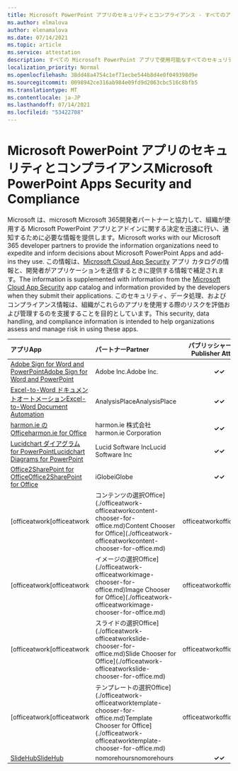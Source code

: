 ```yaml
---
title: Microsoft PowerPoint アプリのセキュリティとコンプライアンス - すべてのアプリ
ms.author: elmalova
author: elenamalova
ms.date: 07/14/2021
ms.topic: article
ms.service: attestation
description: すべての Microsoft PowerPoint アプリで使用可能なすべてのセキュリティとコンプライアンス情報。
localization_priority: Normal
ms.openlocfilehash: 38dd48a4754c1ef71ecbe544b8d4e0f049398d9e
ms.sourcegitcommit: 0098942ce316ab984e09fd9d2063cbc516c8bfb5
ms.translationtype: MT
ms.contentlocale: ja-JP
ms.lasthandoff: 07/14/2021
ms.locfileid: "53422708"
---
```

# <a name="microsoft-powerpoint-apps-security-and-compliance"></a><span data-ttu-id="1e6a2-103">Microsoft PowerPoint アプリのセキュリティとコンプライアンス</span><span class="sxs-lookup"><span data-stu-id="1e6a2-103">Microsoft PowerPoint Apps Security and Compliance</span></span>

<span data-ttu-id="1e6a2-104">Microsoft は、microsoft Microsoft 365開発者パートナーと協力して、組織が使用する Microsoft PowerPoint アプリとアドインに関する決定を迅速に行い、通知するために必要な情報を提供します。</span><span class="sxs-lookup"><span data-stu-id="1e6a2-104">Microsoft works with our Microsoft 365 developer partners to provide the information organizations need to expedite and inform decisions about Microsoft PowerPoint Apps and add-ins they use.</span></span> <span data-ttu-id="1e6a2-105">この情報は、[Microsoft Cloud App Security](https://www.microsoft.com/en-us/enterprise-mobility-security/cloud-app-security) アプリ カタログの情報と、開発者がアプリケーションを送信するときに提供する情報で補足されます。</span><span class="sxs-lookup"><span data-stu-id="1e6a2-105">The information is supplemented with information from the [Microsoft Cloud App Security](https://www.microsoft.com/en-us/enterprise-mobility-security/cloud-app-security) app catalog and information provided by the developers when they submit their applications.</span></span> <span data-ttu-id="1e6a2-106">このセキュリティ、データ処理、およびコンプライアンス情報は、組織がこれらのアプリを使用する際のリスクを評価および管理するのを支援することを目的としています。</span><span class="sxs-lookup"><span data-stu-id="1e6a2-106">This security, data handling, and compliance information is intended to help organizations assess and manage risk in using these apps.</span></span>

| <span data-ttu-id="1e6a2-107">**アプリ**</span><span class="sxs-lookup"><span data-stu-id="1e6a2-107">**App**</span></span> | <span data-ttu-id="1e6a2-108">**パートナー**</span><span class="sxs-lookup"><span data-stu-id="1e6a2-108">**Partner**</span></span> | <span data-ttu-id="1e6a2-109">**パブリッシャーの証明**</span><span class="sxs-lookup"><span data-stu-id="1e6a2-109">**Publisher Attested**</span></span> | <span data-ttu-id="1e6a2-110">**認定**</span><span class="sxs-lookup"><span data-stu-id="1e6a2-110">**Certified**</span></span> |
|:--------|:------------|:----------------------:|:-------------:|
| [<span data-ttu-id="1e6a2-111">Adobe Sign for Word and PowerPoint</span><span class="sxs-lookup"><span data-stu-id="1e6a2-111">Adobe Sign for Word and PowerPoint</span></span>](./adobe-inc-sign-for-word-and-powerpoint.md) | <span data-ttu-id="1e6a2-112">Adobe Inc.</span><span class="sxs-lookup"><span data-stu-id="1e6a2-112">Adobe Inc.</span></span> | <span data-ttu-id="1e6a2-113">**✓**</span><span class="sxs-lookup"><span data-stu-id="1e6a2-113">**✓**</span></span> | <img alt="Certified application badge" src="../media/certified-badge.png" height="25" width="25" /> |
| [<span data-ttu-id="1e6a2-114">Excel-to-Word ドキュメントオートメーション</span><span class="sxs-lookup"><span data-stu-id="1e6a2-114">Excel-to-Word Document Automation</span></span>](./analysisplace-excel-to-word-document-automation.md) | <span data-ttu-id="1e6a2-115">AnalysisPlace</span><span class="sxs-lookup"><span data-stu-id="1e6a2-115">AnalysisPlace</span></span> | <span data-ttu-id="1e6a2-116">**✓**</span><span class="sxs-lookup"><span data-stu-id="1e6a2-116">**✓**</span></span> |  |
| [<span data-ttu-id="1e6a2-117">harmon.ie のOffice</span><span class="sxs-lookup"><span data-stu-id="1e6a2-117">harmon.ie for Office</span></span>](./harmonie-corporation-for-office.md) | <span data-ttu-id="1e6a2-118">harmon.ie 株式会社</span><span class="sxs-lookup"><span data-stu-id="1e6a2-118">harmon.ie Corporation</span></span> | <span data-ttu-id="1e6a2-119">**✓**</span><span class="sxs-lookup"><span data-stu-id="1e6a2-119">**✓**</span></span> |  |
| [<span data-ttu-id="1e6a2-120">Lucidchart ダイアグラム for PowerPoint</span><span class="sxs-lookup"><span data-stu-id="1e6a2-120">Lucidchart Diagrams for PowerPoint</span></span>](./lucid-software-inc-lucidchart-diagrams-for-powerpoint.md) | <span data-ttu-id="1e6a2-121">Lucid Software Inc</span><span class="sxs-lookup"><span data-stu-id="1e6a2-121">Lucid Software Inc</span></span> | <span data-ttu-id="1e6a2-122">**✓**</span><span class="sxs-lookup"><span data-stu-id="1e6a2-122">**✓**</span></span> |  |
| [<span data-ttu-id="1e6a2-123">Office2SharePoint for Office</span><span class="sxs-lookup"><span data-stu-id="1e6a2-123">Office2SharePoint for Office</span></span>](./iglobe-office2sharepoint-for-office.md) | <span data-ttu-id="1e6a2-124">iGlobe</span><span class="sxs-lookup"><span data-stu-id="1e6a2-124">iGlobe</span></span> | <span data-ttu-id="1e6a2-125">**✓**</span><span class="sxs-lookup"><span data-stu-id="1e6a2-125">**✓**</span></span> | <img alt="Certified application badge" src="../media/certified-badge.png" height="25" width="25" /> |
| <span data-ttu-id="1e6a2-126">[officeatwork</span><span class="sxs-lookup"><span data-stu-id="1e6a2-126">[officeatwork</span></span> | <span data-ttu-id="1e6a2-127">コンテンツの選択Office](./officeatwork-officeatworkcontent-chooser-for-office.md)</span><span class="sxs-lookup"><span data-stu-id="1e6a2-127">Content Chooser for Office](./officeatwork-officeatworkcontent-chooser-for-office.md)</span></span> | <span data-ttu-id="1e6a2-128">officeatwork</span><span class="sxs-lookup"><span data-stu-id="1e6a2-128">officeatwork</span></span> | <span data-ttu-id="1e6a2-129">**✓**</span><span class="sxs-lookup"><span data-stu-id="1e6a2-129">**✓**</span></span> | <img alt="Certified application badge" src="../media/certified-badge.png" height="25" width="25" /> |
| <span data-ttu-id="1e6a2-130">[officeatwork</span><span class="sxs-lookup"><span data-stu-id="1e6a2-130">[officeatwork</span></span> | <span data-ttu-id="1e6a2-131">イメージの選択Office](./officeatwork-officeatworkimage-chooser-for-office.md)</span><span class="sxs-lookup"><span data-stu-id="1e6a2-131">Image Chooser for Office](./officeatwork-officeatworkimage-chooser-for-office.md)</span></span> | <span data-ttu-id="1e6a2-132">officeatwork</span><span class="sxs-lookup"><span data-stu-id="1e6a2-132">officeatwork</span></span> | <span data-ttu-id="1e6a2-133">**✓**</span><span class="sxs-lookup"><span data-stu-id="1e6a2-133">**✓**</span></span> |  |
| <span data-ttu-id="1e6a2-134">[officeatwork</span><span class="sxs-lookup"><span data-stu-id="1e6a2-134">[officeatwork</span></span> | <span data-ttu-id="1e6a2-135">スライドの選択Office](./officeatwork-officeatworkslide-chooser-for-office.md)</span><span class="sxs-lookup"><span data-stu-id="1e6a2-135">Slide Chooser for Office](./officeatwork-officeatworkslide-chooser-for-office.md)</span></span> | <span data-ttu-id="1e6a2-136">officeatwork</span><span class="sxs-lookup"><span data-stu-id="1e6a2-136">officeatwork</span></span> | <span data-ttu-id="1e6a2-137">**✓**</span><span class="sxs-lookup"><span data-stu-id="1e6a2-137">**✓**</span></span> |  |
| <span data-ttu-id="1e6a2-138">[officeatwork</span><span class="sxs-lookup"><span data-stu-id="1e6a2-138">[officeatwork</span></span> | <span data-ttu-id="1e6a2-139">テンプレートの選択Office](./officeatwork-officeatworktemplate-chooser-for-office.md)</span><span class="sxs-lookup"><span data-stu-id="1e6a2-139">Template Chooser for Office](./officeatwork-officeatworktemplate-chooser-for-office.md)</span></span> | <span data-ttu-id="1e6a2-140">officeatwork</span><span class="sxs-lookup"><span data-stu-id="1e6a2-140">officeatwork</span></span> | <span data-ttu-id="1e6a2-141">**✓**</span><span class="sxs-lookup"><span data-stu-id="1e6a2-141">**✓**</span></span> | <img alt="Certified application badge" src="../media/certified-badge.png" height="25" width="25" /> |
| [<span data-ttu-id="1e6a2-142">SlideHub</span><span class="sxs-lookup"><span data-stu-id="1e6a2-142">SlideHub</span></span>](./nomorehours-slidehub.md) | <span data-ttu-id="1e6a2-143">nomorehours</span><span class="sxs-lookup"><span data-stu-id="1e6a2-143">nomorehours</span></span> | <span data-ttu-id="1e6a2-144">**✓**</span><span class="sxs-lookup"><span data-stu-id="1e6a2-144">**✓**</span></span> |  |
